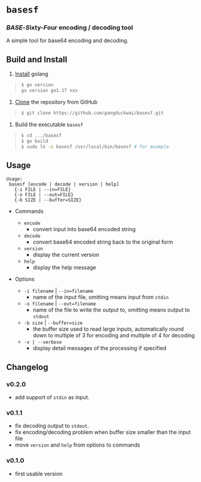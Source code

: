 # `basesf`
### ***BASE***-***S***ixty-***F***our encoding / decoding tool

A simple tool for base64 encoding and decoding.

## Build and Install
1. [Install](https://go.dev/doc/install) golang
> ```bash
> $ go version
> go version go1.17 xxx
> ```

1. [Clone](https://github.com/pangduckwai/basesf) the repository from GitHub
> ```bash
> $ git clone https://github.com/pangduckwai/basesf.git
> ```

1. Build the executable `basesf`
> ```bash
> $ cd .../basesf
> $ go build
> $ sudo ln -s basesf /usr/local/bin/basesf # for example
> ```

## Usage
```
Usage:
 basesf [encode | decode | version | help]
   {-i FILE | --in=FILE}
   {-o FILE | --out=FILE}
   {-b SIZE | --buffer=SIZE}
```

- Commands
  - `encode`
    - convert input into base64 encoded string
  - `decode`
    - convert base64 encoded string back to the original form
  - `version`
    - display the current version
  - `help`
    - display the help message

- Options
  - `-i filename` | `--in=filename`
    - name of the input file, omitting means input from `stdin`
  - `-o filename` | `--out=filename`
    - name of the file to write the output to, omitting means output to `stdout`
  - `-b size` | `--buffer=size`
    - the buffer size used to read large inputs, automatically round down to multiple of 3 for encoding and multiple of 4 for decoding
  - `-v | --verbose`
    - display detail messages of the processing if specified

## Changelog
### v0.2.0
- add support of `stdin` as input.

### v0.1.1
- fix decoding output to `stdout`.
- fix encoding/decoding problem when buffer size smaller than the input file
- move `version` and `help` from options to commands

### v0.1.0
- first usable version
